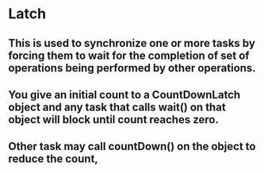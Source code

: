# Latch
## This is used to synchronize one or more tasks by forcing them to wait for the completion of set of operations being performed by other operations.
## You give an initial count to a CountDownLatch object and any task that calls wait() on that  object will block until count reaches zero.
## Other task may call countDown() on the object to reduce the count,
